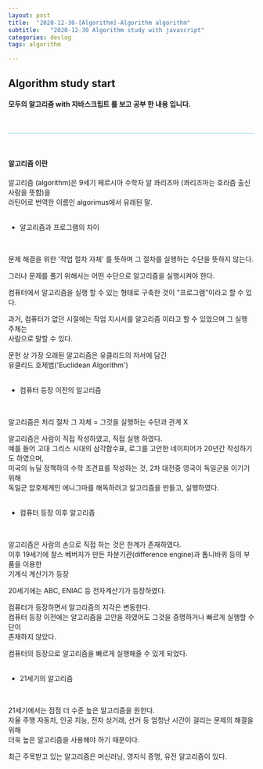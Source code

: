 ```yaml
---
layout: post
title:  "2020-12-30-[Algorithm]-Algorithm algorithm"
subtitle:   "2020-12-30 Algorithm study with javascript"
categories: devlog
tags: algorithm

---
```



## Algorithm study start <br/>


#### 모두의 알고리즘 with 자바스크립트 를 보고 공부 한 내용 입니다.


<br/>

<hr style="height: 1px; background: skyblue; "/>

<br/>

#### 알고리즘 이란

<p>
알고리즘 (algorithm)은 9세기 페르시아 수학자 알 콰리즈마 (콰리즈마는 호라즘 출신 사람을 뜻함)을<br/>
라틴어로 번역한 이름인 algorimus에서 유래된 말.
<br/><br/>


- 알고리즘과 프로그램의 차이
<br/>


문제 해결을 위한 '작업 절차 자체' 를 뜻하며 그 절차를 실행하는 수단을 뜻하지 않는다.
<br/>


그러나 문제를 풀기 위해서는 어떤 수단으로 알고리즘을 실행시켜야 한다.
<br/>


컴퓨터에서 알고리즘을 실행 할 수 있는 형태로 구축한 것이 "프로그램"이라고 할 수 있다.
<br/>


과거, 컴퓨터가 없던 시절에는 작업 지시서를 알고리즘 이라고 할 수 있었으며 그 실행 주체는
<br/> 사람으로 말할 수 있다.



문헌 상 가장 오래된 알고리즘은 유클리드의 저서에 담긴
<br/>유클리드 호제법('Euclidean Algorithm')
<br/><br/>


- 컴퓨터 등장 이전의 알고리즘
<br/>


알고리즘은 처리 절차 그 자체 = 그것을 실행하는 수단과 관계 X
<br/>


알고리즘은 사람이 직접 작성하였고, 직접 실행 하였다.
<br/>
예를 들어 고대 그리스 시대의 삼각함수표, 로그를 고안한 네이피어가 20년간 작성하기도 하였으며,<br/> 미국의 뉴딜 정책하의 수학 조견표를 작성하는 것, 2차 대전중 영국이 독일군을 이기기 위해<br/> 독일군 암호체계인 에니그마를 해독하려고 알고리즘을 만들고, 실행하였다.
<br/><br/>


- 컴퓨터 등장 이후 알고리즘
<br/>


알고리즘은 사람의 손으로 직접 하는 것은 한계가 존재하였다.
<br/>
이후 19세기에 찰스 베버지가 만든 차분기관(difference engine)과 톱니바퀴 등의 부품을 이용한<br/> 기계식 계산기가 등장
<br/>

20세기에는 ABC, ENIAC 등 전자계산기가 등장하였다.
<br/>


컴퓨터가 등장하면서 알고리즘의 지각은 변동한다.
<br/>
컴퓨터 등장 이전에는 알고리즘을 고안을 하였어도 그것을 증명하거나 빠르게 실행할 수단이<br/> 존재하지 않았다.

컴퓨터의 등장으로 알고리즘을 빠르게 실행해줄 수 있게 되었다.
<br/><br/>


- 21세기의 알고리즘
<br/>


21세기에서는 점점 더 수준 높은 알고리즘을 원한다.
<br/>
자율 주행 자동차, 인공 지능, 전자 상거래, 선거 등 엄청난 시간이 걸리는 문제의 해결을 위해 <br/> 더욱 높은 알고리즘을 사용해야 하기 때문이다.
<br/>
 

최근 주목받고 있는 알고리즘은 머신러닝, 영지식 증명, 유전 알고리즘이 있다.</p>



<!-- <img style="float: left;" src="https://user-images.githubusercontent.com/49095304/78002312-fe1c7d00-7371-11ea-84a5-1bbc7a6df22c.JPG" width="400"/>
<br/><br/><br/><br/><br/><br/><br/> -->
